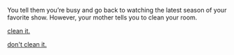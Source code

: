 You tell them you’re busy and go back to watching the latest season of your favorite show. However, your mother tells you to clean your room.

[clean it.](home-ends/yes-maam)

[don't clean it.](home-ends/no-way)

